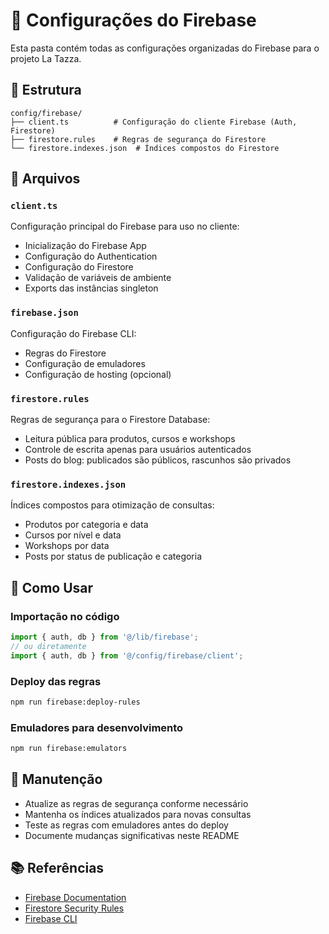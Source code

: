 # 📁 Configurações do Firebase

Esta pasta contém todas as configurações organizadas do Firebase para o projeto La Tazza.

## 📂 Estrutura

```
config/firebase/
├── client.ts          # Configuração do cliente Firebase (Auth, Firestore)
├── firestore.rules    # Regras de segurança do Firestore
└── firestore.indexes.json  # Índices compostos do Firestore
```

## 📄 Arquivos

### `client.ts`

Configuração principal do Firebase para uso no cliente:

- Inicialização do Firebase App
- Configuração do Authentication
- Configuração do Firestore
- Validação de variáveis de ambiente
- Exports das instâncias singleton

### `firebase.json`

Configuração do Firebase CLI:

- Regras do Firestore
- Configuração de emuladores
- Configuração de hosting (opcional)

### `firestore.rules`

Regras de segurança para o Firestore Database:

- Leitura pública para produtos, cursos e workshops
- Controle de escrita apenas para usuários autenticados
- Posts do blog: publicados são públicos, rascunhos são privados

### `firestore.indexes.json`

Índices compostos para otimização de consultas:

- Produtos por categoria e data
- Cursos por nível e data
- Workshops por data
- Posts por status de publicação e categoria

## 🚀 Como Usar

### Importação no código

```typescript
import { auth, db } from '@/lib/firebase';
// ou diretamente
import { auth, db } from '@/config/firebase/client';
```

### Deploy das regras

```bash
npm run firebase:deploy-rules
```

### Emuladores para desenvolvimento

```bash
npm run firebase:emulators
```

## 🔧 Manutenção

- Atualize as regras de segurança conforme necessário
- Mantenha os índices atualizados para novas consultas
- Teste as regras com emuladores antes do deploy
- Documente mudanças significativas neste README

## 📚 Referências

- [Firebase Documentation](https://firebase.google.com/docs)
- [Firestore Security Rules](https://firebase.google.com/docs/firestore/security/get-started)
- [Firebase CLI](https://firebase.google.com/docs/cli)
